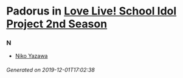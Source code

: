 # Padorus in [Love Live! School Idol Project 2nd Season](https://myanimelist.net/anime/19111/Love_Live_School_Idol_Project_2nd_Season)

### N
* [Niko Yazawa](https://github.com/shadow578/Project-Padoru/blob/master/table-of-contents/characters/NikoYazawa.md)

###### Generated on 2019-12-01T17:02:38

